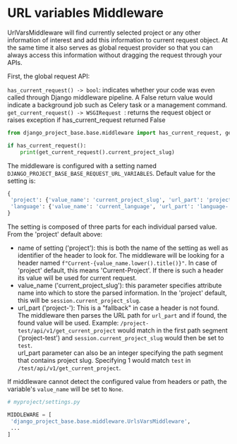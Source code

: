 # URL variables Middleware

UrlVarsMiddleware will find currently selected project or any other information of interest and add this information
to current request object. At the same time it also serves as global request provider so that you can always access
this information without dragging the request through your APIs.

First, the global request API:

`has_current_request() -> bool`: indicates whether your code was even called through Django middleware pipeline. A
   False return value would indicate a background job such as Celery task or a management command.
`get_current_request() -> WSGIRequest `: returns the request object or raises exception if has_current_request
   returned False

```python
from django_project_base.base.middleware import has_current_request, get_current_request

if has_current_request():
    print(get_current_request().current_project_slug)
```

The middleware is configured with a setting named `DJANGO_PROJECT_BASE_BASE_REQUEST_URL_VARIABLES`. Default value for
the setting is:

```python
{
 'project': {'value_name': 'current_project_slug', 'url_part': 'project-'},
 'language': {'value_name': 'current_language', 'url_part': 'language-'},
}
```

The setting is composed of three parts for each individual parsed value. From the 'project' default above:

- name of setting ('project'): this is both the name of the setting as well as identifier of the header to look for. 
  The middleware will be looking for a header named `f"Current-{value_name.lower().title()}"`. In case of 'project'
   default, this means 'Current-Project'. If there is such a header its value will be used for current request.
- value_name ('current_project_slug'): this parameter specifies attribute name into which to store the parsed
   information. In the 'project' default, this will be `session.current_project_slug`.
- url_part ('project-'): This is a "fallback" in case a header is not found. The middleware then parses the URL path 
for `url_part` and if found, the found value will be used. Example: `/project-test/api/v1/get_current_project` would 
  match in the first path segment ('project-test') and `session.current_project_slug` would then be set to `test`.  
  url_part parameter can also be an integer specifying the path segment that contains project slug. Specifying 1 
  would  match `test` in `/test/api/v1/get_current_project`.

If middleware cannot detect the configured value from headers or path, the variable's `value_name` will be set to
`None`.

```python
# myproject/settings.py

MIDDLEWARE = [
 'django_project_base.base.middleware.UrlsVarsMiddleware',
 ...
]
```
